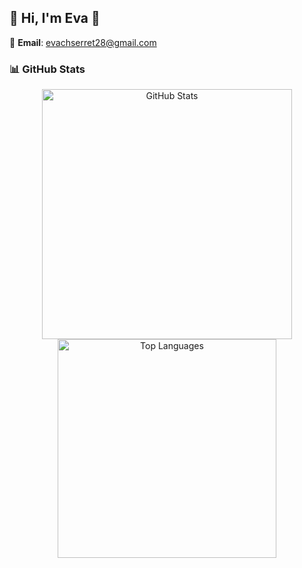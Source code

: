 ## 🌟 Hi, I'm Eva 👋
🔹 **Email**: [evachserret28@gmail.com](mailto:evachserret28@gmail.com)  

### 📊 GitHub Stats
<div align="center">
  <img src="https://github-readme-stats.vercel.app/api?username=EvaMChavezSerret&show_icons=true&theme=dark&hide=stars&count_private=true" alt="GitHub Stats" width="400">
  <img src="https://github-readme-stats.vercel.app/api/top-langs/?username=EvaMChavezSerret&layout=compact&theme=dark" alt="Top Languages" width="350">
</div>

<!--
**EvaMChavezSerret/EvaMChavezSerret** is a ✨ _special_ ✨ repository because its `README.md` (this file) appears on your GitHub profile.
🔹 Feel free to reach me at **evachserret28@gmail.com**

Here are some ideas to get you started:

- 🔭 I’m currently working on ...
- 🌱 I’m currently learning ...
- 👯 I’m looking to collaborate on ...
- 🤔 I’m looking for help with ...
- 💬 Ask me about ...
- 📫 How to reach me: ...
- 😄 Pronouns: ...
- ⚡ Fun fact: ...
-->
